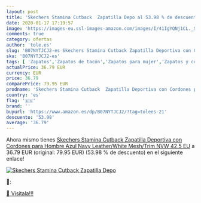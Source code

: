 ```yaml
---
layout: post
title: 'Skechers Stamina Cutback  Zapatilla Depo al 53.98 % de descuento'
date: 2020-01-17 17:19:57
image: 'https://images-eu.ssl-images-amazon.com/images/I/41IgYQNj1CL._SL400_.jpg'
comments: true
category: ofertas
author: 'tole.es'
slug: 'B07NYTJCJ2-es Skechers Stamina Cutback Zapatilla Deportiva con Cordones...'
sku: 'B07NYTJCJ2-es'
tags: [ 'Zapatos','Zapatos de tacón','Zapatos para mujer','Zapatos y complementos','zapatilla', ]
actualPrice: 36.79 EUR
currency: EUR
price: 36.79
comparePrice: 79.95 EUR
prodname: 'Skechers Stamina Cutback  Zapatilla Deportiva con Cordones para Hombre  Azul  Navy Leather/White Mesh/Trim NVW   42.5 EU'
country: 'es'
flag: '🇪🇸'
brand: ''
buyurl: 'https://www.amazon.es/dp/B07NYTJCJ2/?tag=tolees-21'
descuento: '53.98'
average: '36.79'
---
```


Ahora mismo tienes [Skechers Stamina Cutback  Zapatilla Deportiva con Cordones para Hombre  Azul  Navy Leather/White Mesh/Trim NVW   42.5 EU](https://www.amazon.es/dp/B07NYTJCJ2/?tag=tolees-21) a 36.79 EUR (original: 79.95 EUR) (53.98 %  de descuento) en el siguiente enlace!

[![Skechers Stamina Cutback  Zapatilla Depo](https://images-eu.ssl-images-amazon.com/images/I/41IgYQNj1CL._SL400_.jpg)](https://www.amazon.es/dp/B07NYTJCJ2/?tag=tolees-21)

🔎:


[🛒 Visítala!!!](https://www.amazon.es/dp/B07NYTJCJ2/?tag=tolees-21)
